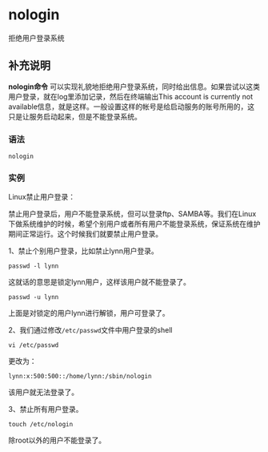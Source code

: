nologin
===

拒绝用户登录系统

## 补充说明

**nologin命令** 可以实现礼貌地拒绝用户登录系统，同时给出信息。如果尝试以这类用户登录，就在log里添加记录，然后在终端输出This account is currently not available信息，就是这样。一般设置这样的帐号是给启动服务的账号所用的，这只是让服务启动起来，但是不能登录系统。

###  语法

```
nologin
```

###  实例

Linux禁止用户登录：

禁止用户登录后，用户不能登录系统，但可以登录ftp、SAMBA等。我们在Linux下做系统维护的时候，希望个别用户或者所有用户不能登录系统，保证系统在维护期间正常运行。这个时候我们就要禁止用户登录。  

1、禁止个别用户登录，比如禁止lynn用户登录。

```
passwd -l lynn
```

这就话的意思是锁定lynn用户，这样该用户就不能登录了。  

```
passwd -u lynn
```

上面是对锁定的用户lynn进行解锁，用户可登录了。    

2、我们通过修改`/etc/passwd`文件中用户登录的shell

```
vi /etc/passwd
```

更改为：

```
lynn:x:500:500::/home/lynn:/sbin/nologin
```

该用户就无法登录了。  

3、禁止所有用户登录。

```
touch /etc/nologin
```

除root以外的用户不能登录了。


<!-- Linux命令行搜索引擎：https://jaywcjlove.github.io/linux-command/ -->